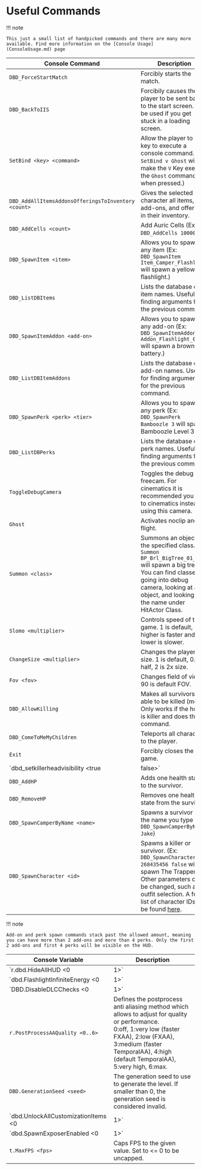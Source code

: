 # Useful Commands

!!! note

    This just a small list of handpicked commands and there are many more available. Find more information on the [Console Usage](ConsoleUsage.md) page

| Console Command | Description
| --- | ----------- |
| `DBD_ForceStartMatch` | Forcibly starts the match.
| `DBD_BackToIIS` | Forcibily causes the player to be sent back to the start screen. Can be used if you get stuck in a loading screen.
| `SetBind <key> <command>` | Allow the player to set a key to execute a console command. (Ex: `SetBind v Ghost` will make the `V` Key execute the `Ghost` command when pressed.)
| `DBD_AddAllItemsAddonsOfferingsToInventory <count>` | Gives the selected character all items, add-ons, and offerings in their inventory.
| `DBD_AddCells <count>` | Add Auric Cells (Ex: `DBD_AddCells 100000`)
| `DBD_SpawnItem <item>` | Allows you to spawn any item (Ex: `DBD_SpawnItem Item_Camper_Flashlight` will spawn a yellow flashlight.)
| `DBD_ListDBItems` | Lists the database of item names. Useful for finding arguments for the previous command.
| `DBD_SpawnItemAddon <add-on>` | Allows you to spawn any add-on (Ex: `DBD_SpawnItemAddon Addon_Flashlight_001` will spawn a brown battery.)
| `DBD_ListDBItemAddons` | Lists the database of add-on names. Useful for finding arguments for the previous command.
| `DBD_SpawnPerk <perk> <tier>` | Allows you to spawn any perk (Ex: `DBD_SpawnPerk Bamboozle 3` will spawn Bamboozle Level 3.)
| `DBD_ListDBPerks` | Lists the database of perk names. Useful for finding arguments for the previous command.
| `ToggleDebugCamera`| Toggles the debug freecam. For cinematics it is recommended you go to cinematics instead of using this camera.
| `Ghost` | Activates noclip and flight.
| `Summon <class>` | Summons an object of the specified class. (Ex: `Summon BP_Brl_BigTree_01_C` will spawn a big tree.) You can find classes by going into debug camera, looking at an object, and looking at the name under HitActor Class.
| `Slomo <multiplier>` | Controls speed of the game. 1 is default, higher is faster and lower is slower.
| `ChangeSize <multiplier>` | Changes the players size. 1 is default, 0.5 is half, 2 is 2x size.
| `Fov <fov>` | Changes field of view. 90 is default FOV. 
| `DBD_AllowKilling` | Makes all survivors able to be killed (mori). Only works if the host is killer and does the command.
| `DBD_ComeToMeMyChildren` | Teleports all characters to the player.
| `Exit` | Forcibly closes the game.
| `dbd_setkillerheadvisibility <true|false>` | Fixes issues where the killer appears distorted in freecam. (Ex: `dbd_setkillerheadvisibility true`)
| `DBD_AddHP` | Adds one health state to the survivor.
| `DBD_RemoveHP` | Removes one health state from the survivor.
| `DBD_SpawnCamperByName <name>` | Spawns a survivor by the name you type (Ex: `DBD_SpawnCamperByName Jake`)
| `DBD_SpawnCharacter <id>` | Spawns a killer or survivor. (Ex: `DBD_SpawnCharacter 268435456 false` will spawn The Trapper. Other parameters can be changed, such as outfit selection. A full list of character IDs can be found [here](CharacterIds.md).

!!! note

    Add-on and perk spawn commands stack past the allowed amount, meaning you can have more than 2 add-ons and more than 4 perks. Only the first 2 add-ons and first 4 perks will be visible on the HUD.

| Console Variable | Description
| --- | ----------- |
| `r.dbd.HideAllHUD <0|1>` | Hides all HUD components. (Ex: `r.dbd.HideAllHUD 1` will hide the HUD, `r.dbd.HideAllHUD 0` will show the HUD.)
| `dbd.FlashlightInfiniteEnergy <0|1>` | Toggle if flashlights have infinite energy.
| `DBD.DisableDLCChecks <0|1>` | Disables the DLC checking, just like the command line version, but dynamically.
| `r.PostProcessAAQuality <0..6>` | Defines the postprocess anti aliasing method which allows to adjust for quality or performance. <br>0:off, 1:very low (faster FXAA), 2:low (FXAA), 3:medium (faster TemporalAA), 4:high (default TemporalAA), 5:very high, 6:max.
| `DBD.GenerationSeed <seed>` | The generation seed to use to generate the level. If smaller than 0, the generation seed is considered invalid.
| `dbd.UnlockAllCustomizationItems <0|1>` | Unlock all customization items.
| `dbd.SpawnExposerEnabled <0|1>` | Toggles the spawning of crows.
| `t.MaxFPS <fps>` | Caps FPS to the given value.  Set to <= 0 to be uncapped.